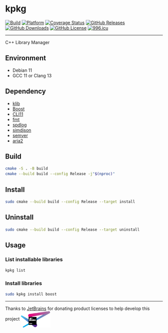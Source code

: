 # kpkg

[![Build](https://github.com/KaiserLancelot/kpkg/actions/workflows/build.yml/badge.svg)](https://github.com/KaiserLancelot/kpkg/actions/workflows/build.yml)
[![Platform](https://img.shields.io/badge/Platform-Debian%2011-brightgreen)](https://www.debian.org/)
[![Coverage Status](https://coveralls.io/repos/github/KaiserLancelot/kpkg/badge.svg?branch=main)](https://coveralls.io/github/KaiserLancelot/kpkg?branch=main)
[![GitHub Releases](https://img.shields.io/github/release/KaiserLancelot/kpkg)](https://github.com/KaiserLancelot/kpkg/releases/latest)
[![GitHub Downloads](https://img.shields.io/github/downloads/KaiserLancelot/kpkg/total)](https://github.com/KaiserLancelot/kpkg/releases)
[![GitHub License](https://img.shields.io/github/license/KaiserLancelot/kpkg)](https://github.com/KaiserLancelot/kpkg/blob/main/LICENSE)
[![996.icu](https://img.shields.io/badge/link-996.icu-red.svg)](https://996.icu)

---

C++ Library Manager

## Environment

- Debian 11
- GCC 11 or Clang 13

## Dependency

- [klib](https://github.com/KaiserLancelot/klib)
- [Boost](https://www.boost.org/)
- [CLI11](https://github.com/CLIUtils/CLI11)
- [fmt](https://github.com/fmtlib/fmt)
- [spdlog](https://github.com/gabime/spdlog)
- [simdjson](https://github.com/simdjson/simdjson)
- [semver](https://github.com/Neargye/semver)
- [aria2](https://github.com/aria2/aria2)

## Build

```bash
cmake -S . -B build
cmake --build build --config Release -j"$(nproc)"
```

## Install

```bash
sudo cmake --build build --config Release --target install
```

## Uninstall

```bash
sudo cmake --build build --config Release --target uninstall
```

## Usage

### List installable libraries

```bash
kpkg list
```

### Install libraries

```bash
sudo kpkg install boost
```

---

Thanks to [JetBrains](https://www.jetbrains.com/) for donating product licenses to help develop this project <a href="https://www.jetbrains.com/"><img src="logo/jetbrains.svg" width="94" align="center" /></a>
